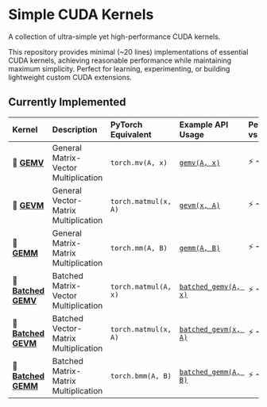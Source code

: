 # Simple CUDA Kernels

A collection of ultra-simple yet high-performance CUDA kernels.

This repository provides minimal (~20 lines) implementations of essential CUDA kernels, achieving reasonable performance while maintaining maximum simplicity.
Perfect for learning, experimenting, or building lightweight custom CUDA extensions.

## Currently Implemented

| Kernel              | Description                           | PyTorch Equivalent | Example API Usage | Performance vs PyTorch | 
|:--------------------|:--------------------------------------|:--------------------|:--------------|:------------------------|
| 🔹 [**GEMV**](kernels/gemv_fp32.cu)          | General Matrix-Vector Multiplication  | `torch.mv(A, x)`   | [`gemv(A, x)`](api/pytorch/gemv.py) | ⚡ ~72–141% |
| 🔹 [**GEVM**](kernels/gevm_fp32.cu)          | General Vector-Matrix Multiplication  | `torch.matmul(x, A)` | [`gevm(x, A)`](api/pytorch/gevm.py) | ⚡ ~46–80% |
| 🔹 [**GEMM**](kernels/gemm_fp32.cu)          | General Matrix-Matrix Multiplication  | `torch.mm(A, B)`   | [`gemm(A, B)`](api/pytorch/gemm.py) | ⚡ ~14–25% |
| 🔹 [**Batched GEMV**](kernels/batched_gemv_fp32.cu)  | Batched Matrix-Vector Multiplication  | `torch.matmul(A, x)` | [`batched_gemv(A, x)`](api/pytorch/batched_gemv.py) | ⚡ ~77–188% |
| 🔹 [**Batched GEVM**](kernels/batched_gevm_fp32.cu)  | Batched Vector-Matrix Multiplication  | `torch.matmul(x, A)` | [`batched_gevm(x, A)`](api/pytorch/batched_gevm.py) | ⚡ ~80–98% |
| 🔹 [**Batched GEMM**](kernels/batched_gemm_fp32.cu)  | Batched Matrix-Matrix Multiplication  | `torch.bmm(A, B)`   | [`batched_gemm(A, B)`](api/pytorch/batched_gemm.py) | ⚡ ~14–18% |
